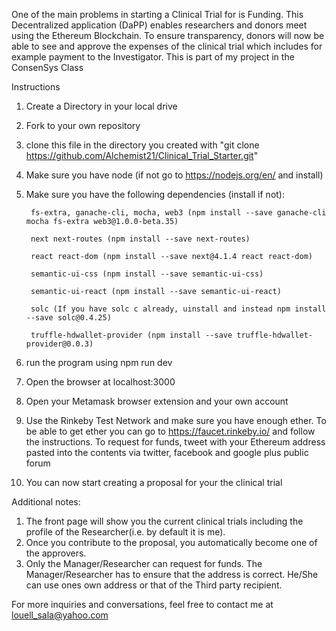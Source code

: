One of the main problems in starting a Clinical Trial for is Funding. This Decentralized application (DaPP) enables researchers and 
donors meet using the Ethereum Blockchain. To ensure transparency, donors will now be able to see and approve the expenses of the clinical trial which includes for example payment to the Investigator. This is part of my project in the ConsenSys Class

Instructions

1. Create a Directory in your local drive

2. Fork to your own repository 

3. clone this file in the directory you created with "git clone https://github.com/Alchemist21/Clinical_Trial_Starter.git"

4. Make sure you have node (if not go to https://nodejs.org/en/ and install)

5. Make sure you have the following dependencies (install if not):

        fs-extra, ganache-cli, mocha, web3 (npm install --save ganache-cli mocha fs-extra web3@1.0.0-beta.35)

        next next-routes (npm install --save next-routes) 

        react react-dom (npm install --save next@4.1.4 react react-dom) 

        semantic-ui-css (npm install --save semantic-ui-css)

        semantic-ui-react (npm install --save semantic-ui-react) 

        solc (If you have solc c already, uinstall and instead npm install --save solc@0.4.25)

        truffle-hdwallet-provider (npm install --save truffle-hdwallet-provider@0.0.3)


6. run the program using npm run dev

7. Open the browser at localhost:3000

8. Open your Metamask browser extension and your own account

9. Use the Rinkeby Test Network and make sure you have enough ether.
To be able to get ether you can go to https://faucet.rinkeby.io/ 
and follow the instructions. To request for funds, tweet with your Ethereum address pasted into the contents
via twitter, facebook and google plus public forum

10. You can now start creating a proposal for your the clinical trial 

Additional notes: 
1. The front page will show you the current clinical trials including the profile of the Researcher(i.e. by default it is me). 
2. Once you contribute to the proposal, you automatically become one of the approvers.
3. Only the Manager/Researcher can request for funds. The Manager/Researcher has to ensure that the address is correct. He/She can use ones own address or that of the Third party recipient.

For more inquiries and conversations, feel free to contact me at louell_sala@yahoo.com
